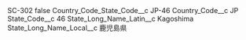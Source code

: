 <?xml version="1.0" encoding="UTF-8"?>
<CustomMetadata xmlns="http://soap.sforce.com/2006/04/metadata" xmlns:xsi="http://www.w3.org/2001/XMLSchema-instance" xmlns:xsd="http://www.w3.org/2001/XMLSchema">
    <label>SC-302</label>
    <protected>false</protected>
    <values>
        <field>Country_Code_State_Code__c</field>
        <value xsi:type="xsd:string">JP-46</value>
    </values>
    <values>
        <field>Country_Code__c</field>
        <value xsi:type="xsd:string">JP</value>
    </values>
    <values>
        <field>State_Code__c</field>
        <value xsi:type="xsd:string">46</value>
    </values>
    <values>
        <field>State_Long_Name_Latin__c</field>
        <value xsi:type="xsd:string">Kagoshima</value>
    </values>
    <values>
        <field>State_Long_Name_Local__c</field>
        <value xsi:type="xsd:string">鹿児島県</value>
    </values>
</CustomMetadata>
